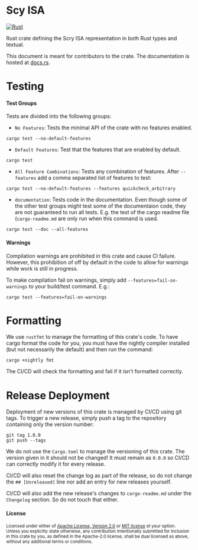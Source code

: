Scy ISA
=============================

[![Rust](https://github.com/scry-arch/scry_isa/actions/workflows/rust.yml/badge.svg)](https://github.com/scry-arch/scry_isa/actions)

Rust crate defining the Scry ISA representation in both Rust types and textual.

This document is meant for contributors to the crate. The documentation is hosted at [docs.rs](https://docs.rs/scry_isa).

# Testing

#### Test Groups

Tests are divided into the following groups:

- `No Features`:
Tests the minimal API of the crate with no features enabled. 

```
cargo test --no-default-features
```

- `Default Features`: 
Test that the features that are enabled by default.

```
cargo test
```

- `All Feature Combinations`:
Tests any combination of features. After `--features` add a comma separated list of features to test:

```
cargo test --no-default-features --features quickcheck_arbitrary
```

- `documentation`:
Tests code in the documentation. Even though some of the other test groups might test some of the documentaion code, they are not guaranteed to run all tests. E.g. the test of the cargo readme file (`cargo-readme.md` are only run when this command is used.
```
cargo test --doc --all-features
```

#### Warnings

Compilation warnings are prohibited in this crate and cause CI failure.
However, this prohibition of off by default in the code to allow for warnings while work is still in progress.

To make compilation fail on warnings, simply add `--features=fail-on-warnings` to your build/test command. E.g.:

```
cargo test --features=fail-on-warnings
```

# Formatting

We use `rustfmt` to manage the formatting of this crate's code.
To have cargo format the code for you, you must have the nightly compiler installed (but not necessarily the default) and then run the command:

```
cargo +nightly fmt
```

The CI/CD will check the formatting and fail if it isn't formatted correctly.

# Release Deployment

Deployment of new versions of this crate is managed by CI/CD using git tags. 
To trigger a new release, simply push a tag to the repository containing only the version number:

```
git tag 1.0.0
git push --tags
```

We do not use the `Cargo.toml` to manage the versioning of this crate.
The version given in it should not be changed! 
It must remain as `0.0.0` so CI/CD can correctly modify it for every release.

CI/CD will also reset the change log as part of the release, so do not change the `## [Unreleased]` line nor add an entry for new releases yourself.

CI/CD will also add the new release's changes to `cargo-readme.md` under the `Changelog` section. So do not touch that either.

#### License

<sup>
Licensed under either of <a href="LICENSE-APACHE">Apache License, Version
2.0</a> or <a href="LICENSE-MIT">MIT license</a> at your option.
</sup>

<br>

<sub>
Unless you explicitly state otherwise, any contribution intentionally
submitted for inclusion in this crate by you, as defined in the Apache-2.0
license, shall be dual licensed as above, without any additional terms or
conditions.
</sub>



